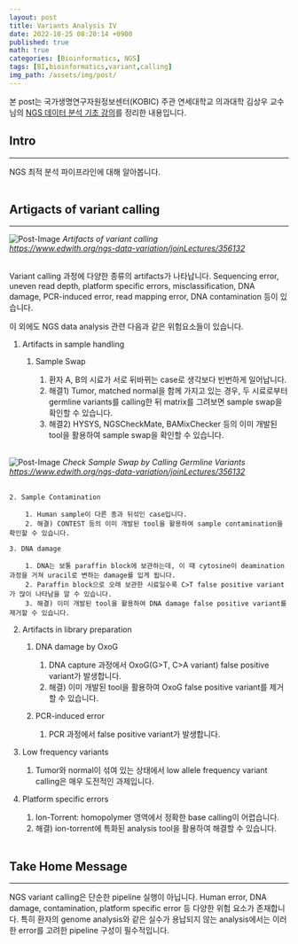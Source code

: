 ```yaml
---
layout: post
title: Variants Analysis IV
date: 2022-10-25 08:20:14 +0900
published: true
math: true
categories: [Bioinformatics, NGS]
tags: [BI,bioinformatics,variant,calling]
img_path: /assets/img/post/
---
```


본 post는 국가생명연구자원정보센터(KOBIC) 주관 연세대학교 의과대학 김상우 교수님의 [NGS 데이터 분석 기초 강의](https://www.edwith.org/ngs-data-variation/joinLectures/356132, "NGS 데이터 분석 기초 강의")를 정리한 내용입니다.


## Intro
***

NGS 최적 분석 파이프라인에 대해 알아봅니다.
<br><br>


## Artigacts of variant calling
***

![Post-Image](Variants-artifacts.png)
_Artifacts of variant calling<br>
https://www.edwith.org/ngs-data-variation/joinLectures/356132_
<br><br>


Variant calling 과정에 다양한 종류의 artifacts가 나타납니다. Sequencing error, uneven read depth, platform specific errors, misclassification, DNA damage, PCR-induced error, read mapping error, DNA contamination 등이 있습니다.

이 외에도 NGS data analysis 관련 다음과 같은 위험요소들이 있습니다.

1. Artifacts in sample handling

    1. Sample Swap
    
        1. 환자 A, B의 시료가 서로 뒤바뀌는 case로 생각보다 빈번하게 일어납니다.
        2. 해결1) Tumor, matched normal을 함께 가지고 있는 경우, 두 시료로부터 germline variants를 calling한 뒤 matrix를 그려보면 sample swap을 확인할 수 있습니다.
        3. 해결2) HYSYS, NGSCheckMate, BAMixChecker 등의 이미 개발된 tool을 활용하여 sample swap을 확인할 수 있습니다.
    <br><br>


![Post-Image](Variants-swap1.png)
_Check Sample Swap by Calling Germline Variants<br>
https://www.edwith.org/ngs-data-variation/joinLectures/356132_
<br><br>


    2. Sample Contamination

        1. Human sample이 다른 종과 뒤섞인 case입니다.
        2. 해결) CONTEST 등의 이미 개발된 tool을 활용하여 sample contamination을 확인할 수 있습니다.

    3. DNA damage

        1. DNA는 보통 paraffin block에 보관하는데, 이 때 cytosine이 deamination 과정을 거쳐 uracil로 변하는 damage를 입게 됩니다.
        2. Paraffin block으로 오래 보관한 시료일수록 C>T false positive variant가 많이 나타남을 알 수 있습니다.
        3. 해결) 이미 개발된 tool을 활용하여 DNA damage false positive variant를 제거할 수 있습니다.

2. Artifacts in library preparation

    1. DNA damage by OxoG

        1. DNA capture 과정에서 OxoG(G>T, C>A variant) false positive variant가 발생합니다.
        2. 해결) 이미 개발된 tool을 활용하여 OxoG false positive variant를 제거할 수 있습니다.

    2. PCR-induced error
        
        1. PCR 과정에서 false positive variant가 발생합니다.

3. Low frequency variants

    1. Tumor와 normal이 섞여 있는 상태에서 low allele frequency variant calling은 매우 도전적인 과제입니다.

4. Platform specific errors

    1. Ion-Torrent: homopolymer 영역에서 정확한 base calling이 어렵습니다.
    2. 해결) ion-torrent에 특화된 analysis tool을 활용하여 해결할 수 있습니다.
<br><br>


## Take Home Message
***

NGS variant calling은 단순한 pipeline 실행이 아닙니다. Human error, DNA damage, contamination, platform specific error 등 다양한 위험 요소가 존재합니다. 특히 환자의 genome analysis와 같은 실수가 용납되지 않는 analysis에서는 이러한 error를 고려한 pipeline 구성이 필수적입니다.